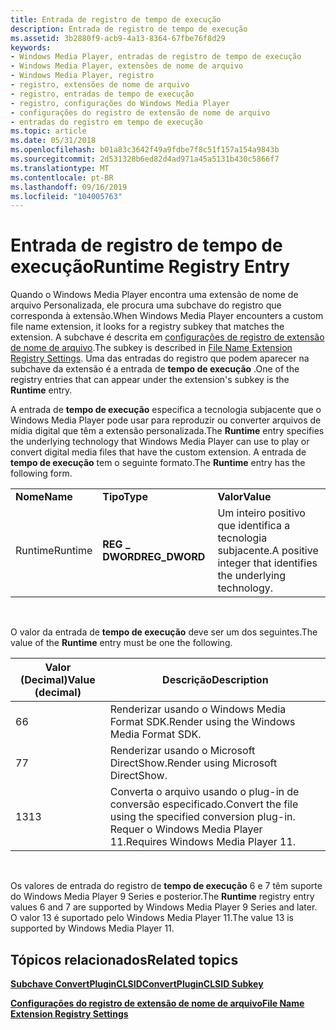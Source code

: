 ```yaml
---
title: Entrada de registro de tempo de execução
description: Entrada de registro de tempo de execução
ms.assetid: 3b2880f9-acb9-4a13-8364-67fbe76f8d29
keywords:
- Windows Media Player, entradas de registro de tempo de execução
- Windows Media Player, extensões de nome de arquivo
- Windows Media Player, registro
- registro, extensões de nome de arquivo
- registro, entradas de tempo de execução
- registro, configurações do Windows Media Player
- configurações do registro de extensão de nome de arquivo
- entradas do registro em tempo de execução
ms.topic: article
ms.date: 05/31/2018
ms.openlocfilehash: b01a83c3642f49a9fdbe7f8c51f157a154a9843b
ms.sourcegitcommit: 2d531328b6ed82d4ad971a45a5131b430c5866f7
ms.translationtype: MT
ms.contentlocale: pt-BR
ms.lasthandoff: 09/16/2019
ms.locfileid: "104005763"
---
```

# <a name="runtime-registry-entry"></a><span data-ttu-id="68b24-111">Entrada de registro de tempo de execução</span><span class="sxs-lookup"><span data-stu-id="68b24-111">Runtime Registry Entry</span></span>

<span data-ttu-id="68b24-112">Quando o Windows Media Player encontra uma extensão de nome de arquivo Personalizada, ele procura uma subchave do registro que corresponda à extensão.</span><span class="sxs-lookup"><span data-stu-id="68b24-112">When Windows Media Player encounters a custom file name extension, it looks for a registry subkey that matches the extension.</span></span> <span data-ttu-id="68b24-113">A subchave é descrita em [configurações de registro de extensão de nome de arquivo](file-name-extension-registry-settings.md).</span><span class="sxs-lookup"><span data-stu-id="68b24-113">The subkey is described in [File Name Extension Registry Settings](file-name-extension-registry-settings.md).</span></span> <span data-ttu-id="68b24-114">Uma das entradas do registro que podem aparecer na subchave da extensão é a entrada de **tempo de execução** .</span><span class="sxs-lookup"><span data-stu-id="68b24-114">One of the registry entries that can appear under the extension's subkey is the **Runtime** entry.</span></span>

<span data-ttu-id="68b24-115">A entrada de **tempo de execução** especifica a tecnologia subjacente que o Windows Media Player pode usar para reproduzir ou converter arquivos de mídia digital que têm a extensão personalizada.</span><span class="sxs-lookup"><span data-stu-id="68b24-115">The **Runtime** entry specifies the underlying technology that Windows Media Player can use to play or convert digital media files that have the custom extension.</span></span> <span data-ttu-id="68b24-116">A entrada de **tempo de execução** tem o seguinte formato.</span><span class="sxs-lookup"><span data-stu-id="68b24-116">The **Runtime** entry has the following form.</span></span>



|          |                |                                                               |
|----------|----------------|---------------------------------------------------------------|
| <span data-ttu-id="68b24-117">**Nome**</span><span class="sxs-lookup"><span data-stu-id="68b24-117">**Name**</span></span> | <span data-ttu-id="68b24-118">**Tipo**</span><span class="sxs-lookup"><span data-stu-id="68b24-118">**Type**</span></span>       | <span data-ttu-id="68b24-119">**Valor**</span><span class="sxs-lookup"><span data-stu-id="68b24-119">**Value**</span></span>                                                     |
| <span data-ttu-id="68b24-120">Runtime</span><span class="sxs-lookup"><span data-stu-id="68b24-120">Runtime</span></span>  | <span data-ttu-id="68b24-121">**REG \_ DWORD**</span><span class="sxs-lookup"><span data-stu-id="68b24-121">**REG\_DWORD**</span></span> | <span data-ttu-id="68b24-122">Um inteiro positivo que identifica a tecnologia subjacente.</span><span class="sxs-lookup"><span data-stu-id="68b24-122">A positive integer that identifies the underlying technology.</span></span> |



 

<span data-ttu-id="68b24-123">O valor da entrada de **tempo de execução** deve ser um dos seguintes.</span><span class="sxs-lookup"><span data-stu-id="68b24-123">The value of the **Runtime** entry must be one the following.</span></span>



| <span data-ttu-id="68b24-124">**Valor (Decimal)**</span><span class="sxs-lookup"><span data-stu-id="68b24-124">**Value (decimal)**</span></span> | <span data-ttu-id="68b24-125">**Descrição**</span><span class="sxs-lookup"><span data-stu-id="68b24-125">**Description**</span></span>                                                                            |
|---------------------|--------------------------------------------------------------------------------------------|
| <span data-ttu-id="68b24-126">6</span><span class="sxs-lookup"><span data-stu-id="68b24-126">6</span></span>                   | <span data-ttu-id="68b24-127">Renderizar usando o Windows Media Format SDK.</span><span class="sxs-lookup"><span data-stu-id="68b24-127">Render using the Windows Media Format SDK.</span></span>                                                 |
| <span data-ttu-id="68b24-128">7</span><span class="sxs-lookup"><span data-stu-id="68b24-128">7</span></span>                   | <span data-ttu-id="68b24-129">Renderizar usando o Microsoft DirectShow.</span><span class="sxs-lookup"><span data-stu-id="68b24-129">Render using Microsoft DirectShow.</span></span>                                                         |
| <span data-ttu-id="68b24-130">13</span><span class="sxs-lookup"><span data-stu-id="68b24-130">13</span></span>                  | <span data-ttu-id="68b24-131">Converta o arquivo usando o plug-in de conversão especificado.</span><span class="sxs-lookup"><span data-stu-id="68b24-131">Convert the file using the specified conversion plug-in.</span></span> <span data-ttu-id="68b24-132">Requer o Windows Media Player 11.</span><span class="sxs-lookup"><span data-stu-id="68b24-132">Requires Windows Media Player 11.</span></span> |



 

<span data-ttu-id="68b24-133">Os valores de entrada do registro de **tempo de execução** 6 e 7 têm suporte do Windows Media Player 9 Series e posterior.</span><span class="sxs-lookup"><span data-stu-id="68b24-133">The **Runtime** registry entry values 6 and 7 are supported by Windows Media Player 9 Series and later.</span></span> <span data-ttu-id="68b24-134">O valor 13 é suportado pelo Windows Media Player 11.</span><span class="sxs-lookup"><span data-stu-id="68b24-134">The value 13 is supported by Windows Media Player 11.</span></span>

## <a name="related-topics"></a><span data-ttu-id="68b24-135">Tópicos relacionados</span><span class="sxs-lookup"><span data-stu-id="68b24-135">Related topics</span></span>

<dl> <dt>

[<span data-ttu-id="68b24-136">**Subchave ConvertPluginCLSID**</span><span class="sxs-lookup"><span data-stu-id="68b24-136">**ConvertPluginCLSID Subkey**</span></span>](convertpluginclsid-subkey.md)
</dt> <dt>

[<span data-ttu-id="68b24-137">**Configurações do registro de extensão de nome de arquivo**</span><span class="sxs-lookup"><span data-stu-id="68b24-137">**File Name Extension Registry Settings**</span></span>](file-name-extension-registry-settings.md)
</dt> </dl>

 

 




